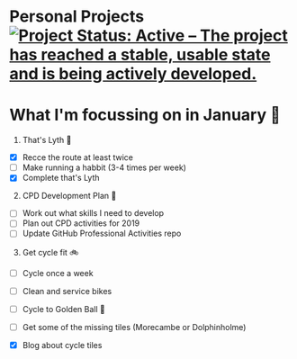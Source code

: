 Personal Projects
[![Project Status: Active – The project has reached a stable, usable state and is being actively developed.](https://www.repostatus.org/badges/latest/active.svg)](https://www.repostatus.org/#active)
==============

# What I'm focussing on in January :green_book:

1. That's Lyth :runner:
- [x] Recce the route at least twice
- [ ] Make running a habbit (3-4 times per week)
- [x] Complete that's Lyth

2. CPD Development Plan :green_book:
- [ ] Work out what skills I need to develop
- [ ] Plan out CPD activities for 2019
- [ ] Update GitHub Professional Activities repo

3. Get cycle fit :bike:

- [ ] Cycle once a week
- [ ] Clean and service bikes
- [ ] Cycle to Golden Ball :beer:
- [ ] Get some of the missing tiles (Morecambe or Dolphinholme)
- [x] Blog about cycle tiles

